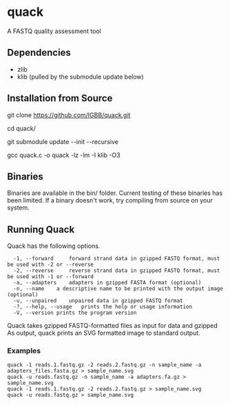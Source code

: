 # quack

A FASTQ quality assessment tool

## Dependencies

* zlib
* klib (pulled by the submodule update below)

## Installation from Source

git clone https://github.com/IGBB/quack.git

cd quack/

git submodule update --init --recursive

gcc quack.c -o quack -lz -lm -I klib -O3

## Binaries

Binaries are available in the bin/ folder. Current testing of these binaries has been limited. If a binary doesn't work, try compiling from source on your system.

## Running Quack

Quack has the following options.

```
  -1, --forward     forward strand data in gzipped FASTQ format, must be used with -2 or --reverse
  -2, --reverse     reverse strand data in gzipped FASTQ format, must be used with -1 or --forward
  -a, --adapters    adapters in gzipped FASTA format (optional)
  -n, --name    a descriptive name to be printed with the output image (optional)
  -u, --unpaired    unpaired data in gzipped FASTQ format
  -?, --help, --usage   prints the help or usage information
  -V, --version prints the program version
```

Quack takes gzipped FASTQ-formatted files as input for data and gzipped As output, quack prints an SVG formatted image to standard output.


### Examples
`quack -1 reads.1.fastq.gz -2 reads.2.fastq.gz -n sample_name -a adapters_files.fasta.gz > sample_name.svg`  
`quack -u reads.fastq.gz -n sample_name -a adapters.fa.gz > sample_name.svg`  
`quack -1 reads.1.fastq.gz -2 reads.2.fastq.gz > sample_name.svg`  
`quack -u reads.fastq.gz > sample_name.svg`  
